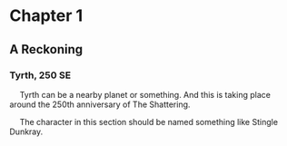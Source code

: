 # Chapter 1
## A Reckoning

### Tyrth, 250 SE

&emsp; Tyrth can be a nearby planet or something. And this is taking place around the 250th anniversary of The Shattering.

&emsp; The character in this section should be named something like Stingle Dunkray.